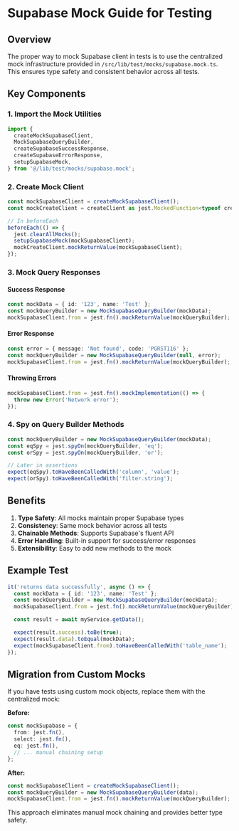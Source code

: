 # Supabase Mock Guide for Testing

## Overview

The proper way to mock Supabase client in tests is to use the centralized mock infrastructure provided in `/src/lib/test/mocks/supabase.mock.ts`. This ensures type safety and consistent behavior across all tests.

## Key Components

### 1. Import the Mock Utilities

```typescript
import {
  createMockSupabaseClient,
  MockSupabaseQueryBuilder,
  createSupabaseSuccessResponse,
  createSupabaseErrorResponse,
  setupSupabaseMock,
} from '@/lib/test/mocks/supabase.mock';
```

### 2. Create Mock Client

```typescript
const mockSupabaseClient = createMockSupabaseClient();
const mockCreateClient = createClient as jest.MockedFunction<typeof createClient>;

// In beforeEach
beforeEach(() => {
  jest.clearAllMocks();
  setupSupabaseMock(mockSupabaseClient);
  mockCreateClient.mockReturnValue(mockSupabaseClient);
});
```

### 3. Mock Query Responses

#### Success Response
```typescript
const mockData = { id: '123', name: 'Test' };
const mockQueryBuilder = new MockSupabaseQueryBuilder(mockData);
mockSupabaseClient.from = jest.fn().mockReturnValue(mockQueryBuilder);
```

#### Error Response
```typescript
const error = { message: 'Not found', code: 'PGRST116' };
const mockQueryBuilder = new MockSupabaseQueryBuilder(null, error);
mockSupabaseClient.from = jest.fn().mockReturnValue(mockQueryBuilder);
```

#### Throwing Errors
```typescript
mockSupabaseClient.from = jest.fn().mockImplementation(() => {
  throw new Error('Network error');
});
```

### 4. Spy on Query Builder Methods

```typescript
const mockQueryBuilder = new MockSupabaseQueryBuilder(mockData);
const eqSpy = jest.spyOn(mockQueryBuilder, 'eq');
const orSpy = jest.spyOn(mockQueryBuilder, 'or');

// Later in assertions
expect(eqSpy).toHaveBeenCalledWith('column', 'value');
expect(orSpy).toHaveBeenCalledWith('filter.string');
```

## Benefits

1. **Type Safety**: All mocks maintain proper Supabase types
2. **Consistency**: Same mock behavior across all tests
3. **Chainable Methods**: Supports Supabase's fluent API
4. **Error Handling**: Built-in support for success/error responses
5. **Extensibility**: Easy to add new methods to the mock

## Example Test

```typescript
it('returns data successfully', async () => {
  const mockData = { id: '123', name: 'Test' };
  const mockQueryBuilder = new MockSupabaseQueryBuilder(mockData);
  mockSupabaseClient.from = jest.fn().mockReturnValue(mockQueryBuilder);

  const result = await myService.getData();

  expect(result.success).toBe(true);
  expect(result.data).toEqual(mockData);
  expect(mockSupabaseClient.from).toHaveBeenCalledWith('table_name');
});
```

## Migration from Custom Mocks

If you have tests using custom mock objects, replace them with the centralized mock:

**Before:**
```typescript
const mockSupabase = {
  from: jest.fn(),
  select: jest.fn(),
  eq: jest.fn(),
  // ... manual chaining setup
};
```

**After:**
```typescript
const mockSupabaseClient = createMockSupabaseClient();
const mockQueryBuilder = new MockSupabaseQueryBuilder(data);
mockSupabaseClient.from = jest.fn().mockReturnValue(mockQueryBuilder);
```

This approach eliminates manual mock chaining and provides better type safety.